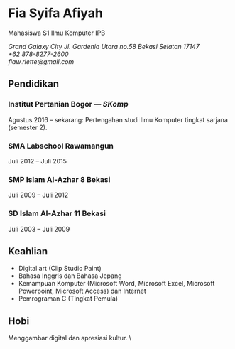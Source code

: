 # Fia Syifa Afiyah
Mahasiswa S1 Ilmu Komputer IPB

*Grand Galaxy City Jl. Gardenia Utara no.58 Bekasi Selatan 17147*\
*+62 878-8277-2600*\
*flaw.riette@gmail*.*com*

## Pendidikan
### Institut Pertanian Bogor &mdash; *SKomp*

Agustus 2016 – sekarang: Pertengahan studi Ilmu Komputer tingkat sarjana (semester 2).

### SMA Labschool Rawamangun

Juli 2012 – Juli 2015 

### SMP Islam Al-Azhar 8 Bekasi

Juli 2009 – Juli 2012

### SD Islam Al-Azhar 11 Bekasi

Juli 2003 – Juli 2009

## Keahlian

- Digital art (Clip Studio Paint)
- Bahasa Inggris dan Bahasa Jepang
- Kemampuan Komputer (Microsoft Word, Microsoft Excel, Microsoft Powerpoint, Microsoft Access) dan Internet
- Pemrograman C (Tingkat Pemula)

## Hobi

Menggambar digital dan apresiasi kultur.
\

